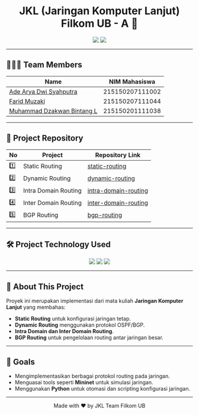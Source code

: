 <h1 align="center">JKL (Jaringan Komputer Lanjut) Filkom UB - A 🚀</h1>

<p align="center">
  <img src="https://img.shields.io/badge/Project-Networking-blue?style=for-the-badge" />
  <img src="https://img.shields.io/badge/Status-Completed-brightgreen?style=for-the-badge" />
</p>

---

## 🧑‍🤝‍🧑 **Team Members**

| Name                              | NIM Mahasiswa      |
|-----------------------------------|--------------------|
| [Ade Arya Dwi Syahputra](#)       | 215150207111002    |
| [Farid Muzaki](#)                 | 215150207111044    |
| [Muhammad Dzakwan Bintang L](#)   | 215150201111038    |

---

## 📂 **Project Repository**

| **No** | **Project**                        | **Repository Link**                                  |
|--------|------------------------------------|-----------------------------------------------------|
| 1️⃣    | Static Routing                     | [static-routing](https://github.com/Proyek-Jarkomlan/StaticRouting) |
| 2️⃣    | Dynamic Routing                    | [dynamic-routing](https://github.com/Proyek-Jarkomlan/DynamicRouting) |
| 3️⃣    | Intra Domain Routing               | [intra-domain-routing](https://github.com/Proyek-Jarkomlan/IntraDomainRouting) |
| 4️⃣    | Inter Domain Routing               | [inter-domain-routing](https://github.com/Proyek-Jarkomlan/InterDomainRouting) |
| 5️⃣    | BGP Routing                        | [bgp-routing](https://github.com/Proyek-Jarkomlan/BGPRouting) |

---

## 🛠️ **Project Technology Used**

<p align="center">
  <img src="https://img.shields.io/badge/Python-3776AB?style=for-the-badge&logo=python&logoColor=white" />
  <img src="https://img.shields.io/badge/Figma-F24E1E?style=for-the-badge&logo=figma&logoColor=white" />
  <img src="https://img.shields.io/badge/Mininet-green?style=for-the-badge&logoColor=white" />
</p>

---

## 🚀 **About This Project**
Proyek ini merupakan implementasi dari mata kuliah **Jaringan Komputer Lanjut** yang membahas:
- **Static Routing** untuk konfigurasi jaringan tetap.
- **Dynamic Routing** menggunakan protokol OSPF/BGP.
- **Intra Domain dan Inter Domain Routing**.
- **BGP Routing** untuk pengelolaan routing antar jaringan besar.

---

## 🎯 **Goals**
- Mengimplementasikan berbagai protokol routing pada jaringan.
- Menguasai tools seperti **Mininet** untuk simulasi jaringan.
- Menggunakan **Python** untuk otomasi dan scripting konfigurasi jaringan.

---
<p align="center">
   Made with ❤️ by JKL Team Filkom UB
</p>
